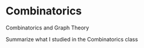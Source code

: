 # Combinatorics
Combinatorics and Graph Theory

Summarize what I studied in the Combinatorics class
